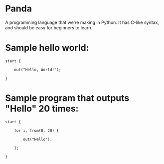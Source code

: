 # Panda
A programming language that we're making in Python. It has C-like syntax, and should be easy for beginners to learn.
# Sample hello world:

    start {

        out("Hello, World!");
    
    }


# Sample program that outputs "Hello" 20 times:

    start {

        for i, from(0, 20) {
    
            out("Hello");
        
        };
    
    }
